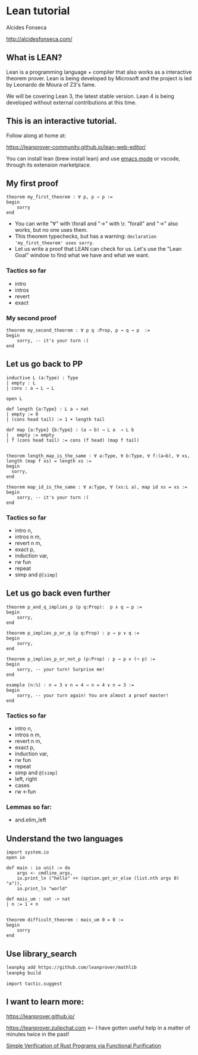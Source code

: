 # Lean tutorial

Alcides Fonseca

http://alcidesfonseca.com/



## What is LEAN?

Lean is a programming language + compiler that also works as a interactive theorem prover. Lean is being developed by Microsoft and the project is led by Leonardo de Moura of Z3's fame.

We will be covering Lean 3, the latest stable version. Lean 4 is being developed without external contributions at this time.


## This is an interactive tutorial.

Follow along at home at: 

https://leanprover-community.github.io/lean-web-editor/


You can install lean (brew install lean) and use [emacs mode](https://github.com/leanprover/lean-mode) or vscode, through its extension marketplace.


## My first proof

```lean
theorem my_first_theorem : ∀ p, p → p :=
begin
    sorry
end
```

* You can write "∀" with \forall<TAB> and "→" with \r<TAB>. "forall" and "->" also works, but no one uses them.
* This theorem typechecks, but has a warning: `declaration 'my_first_theorem' uses sorry`.
* Let us write a proof that LEAN can check for us. Let's use the "Lean Goal" window to find what we have and what we want.


### Tactics so far

- intro
- intros
- revert
- exact

###  My second proof

```lean
theorem my_second_theorem : ∀ p q :Prop, p → q → p  :=
begin
    sorry, -- it's your turn :(
end
```


## Let us go back to PP

```lean
inductive L (a:Type) : Type
| empty : L
| cons : a → L → L

open L

def length {a:Type} : L a → nat
| empty := 0
| (cons head tail) := 1 + length tail

def map {a:Type} {b:Type} : (a → b) → L a  → L b
| _ empty := empty
| f (cons head tail) := cons (f head) (map f tail)


theorem length_map_is_the_same : ∀ a:Type, ∀ b:Type, ∀ f:(a→b), ∀ xs, length (map f xs) = length xs :=
begin
  sorry,
end

theorem map_id_is_the_same : ∀ a:Type, ∀ (xs:L a), map id xs = xs :=
begin
    sorry, -- it's your turn :(
end
```

### Tactics so far

- intro n,
- intros n m,
- revert n m,
- exact p,
- induction var,
- rw fun
- repeat
- simp and `@[simp]`


## Let us go back even further


```lean
theorem p_and_q_implies_p (p q:Prop):  p ∧ q → p :=
begin
    sorry,
end

theorem p_implies_p_or_q (p q:Prop) : p → p ∨ q := 
begin
    sorry,
end

theorem p_implies_p_or_not_p (p:Prop) : p → p ∨ (¬ p) :=
begin
    sorry, -- your turn! Surprise me!
end

example (n:ℕ) : n = 3 ∨ n = 4 → n = 4 ∨ n = 3 :=
begin
    sorry, -- your turn again! You are almost a proof master!
end
```

### Tactics so far

- intro n,
- intros n m,
- revert n m,
- exact p,
- induction var,
- rw fun
- repeat
- simp and `@[simp]`
- left, right
- cases
- rw ←fun


### Lemmas so far:
* and.elim_left




## Understand the two languages

```lean
import system.io
open io

def main : io unit := do 
    args <- cmdline_args,
    io.print_ln ("hello" ++ (option.get_or_else (list.nth args 0) "a")),
    io.print_ln "world"

def mais_um : nat -> nat
| n := 1 + n


theorem difficult_theorem : mais_um 0 = 0 :=
begin
    sorry
end
```


## Use library_search

```bash
leanpkg add https://github.com/leanprover/mathlib
leanpkg build
```

```lean
import tactic.suggest
```


## I want to learn more:

https://leanprover.github.io/

https://leanprover.zulipchat.com <-- I have gotten useful help in a matter of minutes twice in the past!

[Simple Verification of Rust Programs via Functional Purification](https://kha.github.io/electrolysis/presentation.pdf)